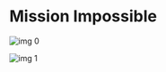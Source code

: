 # Mission Impossible

![img 0](https://i.imgur.com/uBIpJ5I.jpg)

![img 1](https://i.imgur.com/3DgTGac.jpg)

